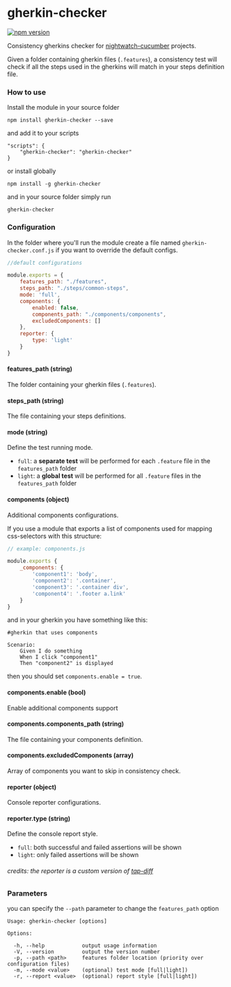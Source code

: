 # gherkin-checker
[![npm version](https://badge.fury.io/js/gherkin-checker.svg)](https://badge.fury.io/js/gherkin-checker)

Consistency gherkins checker for [nightwatch-cucumber](https://github.com/mucsi96/nightwatch-cucumber) projects.

Given a folder containing gherkin files (`.features`), a consistency test will check if all the steps used in the gherkins will match in your steps definition file.

### How to use
Install the module in your source folder
```
npm install gherkin-checker --save
```
and add it to your scripts
```
"scripts": {
	"gherkin-checker": "gherkin-checker"
}
```
or install globally
```
npm install -g gherkin-checker
```
and in your source folder simply run
```
gherkin-checker
```
### Configuration
In the folder where you'll run the module create a file named `gherkin-checker.conf.js` if you want to override the default configs.
```js
//default configurations

module.exports = {
    features_path: "./features",
    steps_path: "./steps/common-steps",
    mode: 'full',
    components: {
        enabled: false,
        components_path: "./components/components",
        excludedComponents: []
    },
    reporter: {
        type: 'light'
    }
}
```
#### features_path (string)
The folder containing your gherkin files (`.features`).

#### steps_path (string)
The file containing your steps definitions.

#### mode (string)
Define the test running mode.
- `full`: a **separate test** will be performed for each `.feature` file in the `features_path` folder
- `light`: a **global test** will be performed for all `.feature` files in the `features_path` folder

#### components (object)
Additional components configurations.

If you use a module that exports a list of components used for mapping css-selectors with this structure:
```js
// example: components.js

module.exports {
    _components: {
        'component1': 'body',
        'component2': '.container',
        'component3': '.container div',
        'component4': '.footer a.link'
    }
}
```
and in your gherkin you have something like this:
```gherkin
#gherkin that uses components

Scenario:
	Given I do something
	When I click "component1"
	Then "component2" is displayed
```
then you should set `components.enable = true`.

#### components.enable (bool)
Enable additional components support

#### components.components_path (string)
The file containing your components definition.

#### components.excludedComponents (array)
Array of components you want to skip in consistency check.

#### reporter (object)
Console reporter configurations.

#### reporter.type (string)
Define the console report style.
- `full`: both successful and failed assertions will be shown
- `light`: only failed assertions will be shown

###### credits: the reporter is a custom version of [tap-diff](https://github.com/axross/tap-diff)

### Parameters
you can specify the `--path` parameter to change the `features_path` option
```
Usage: gherkin-checker [options]

Options:

  -h, --help            output usage information
  -V, --version         output the version number
  -p, --path <path>     features folder location (priority over configuration files)
  -m, --mode <value>    (optional) test mode [full|light])
  -r, --report <value>  (optional) report style [full|light])
```
